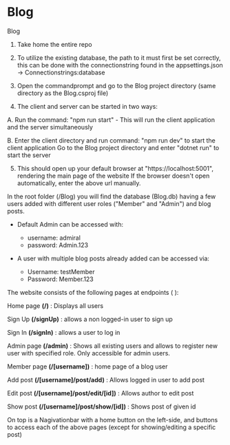 # Blog
Blog

1. Take home the entire repo
2. To utilize the existing database, the path to it must first be set correctly,
   this can be done with the connectionstring found in the appsettings.json -> Connectionstrings:database

3. Open the commandprompt and go to the Blog project directory (same directory as the Blog.csproj file)
4. The client and server can be started in two ways:

  A. Run the command: "npm run start"
      - This will run the client application and the server simultaneously

  B. Enter the client directory and run command: "npm run dev" to start the client application
     Go to the Blog project directory and enter "dotnet run" to start the server

5. This should open up your default browser at "https://localhost:5001", rendering the main page of the website
   If the browser doesn't open automatically, enter the above url manually.


In the root folder (/Blog) you will find the database (Blog.db) having a few users added with different user roles ("Member" and "Admin") and blog posts.

- Default Admin can be accessed with:
   - username:  admiral
   - password:  Admin.123

- A user with multiple blog posts already added can be accessed via:
   - Username:  testMember
   - Password:  Member.123


The website consists of the following pages at endpoints ( ):

Home page   **(/)**               : Displays all users

Sign Up     **(/signUp)**         : allows a non logged-in user to sign up

Sign In     **(/signIn)**         : allows a user to log in 

Admin page  **(/admin)**          : Shows all existing users and allows to register new user with specified role. Only accessible for admin users.

Member page **(/[username])**     : home page of a blog user

Add post    **(/[username]/post/add)**        : Allows logged in user to add post

Edit post   **(/[username]/post/edit/[id])**  : Allows author to edit post

Show post   **(/[username]/post/show/[id])**  : Shows post of given id

On top is a Nagivationbar with a home button on the left-side, and buttons to access each of the above pages (except for showing/editing a specific post)
